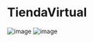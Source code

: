 # TiendaVirtual
![image](https://user-images.githubusercontent.com/67757313/188302421-f4312469-1a24-4899-95c8-a5146407d92e.png)
![image](https://user-images.githubusercontent.com/67757313/188302447-611e08de-639f-43b0-9551-3a03866b29d7.png)
